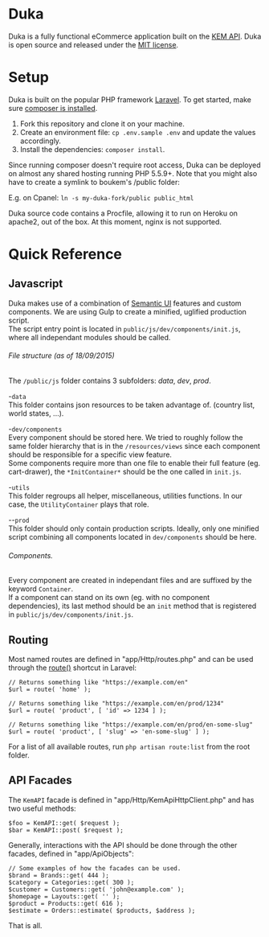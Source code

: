 # Duka

Duka is a fully functional eCommerce application built on the [KEM API](http://docs.kem.guru). Duka is open source and released under the [MIT license](http://opensource.org/licenses/MIT).

# Setup

Duka is built on the popular PHP framework [Laravel](http://laravel.com). To get started, make sure
[composer is installed](https://getcomposer.org/).

1. Fork this repository and clone it on your machine.
2. Create an environment file: `cp .env.sample .env` and update the values accordingly.
4. Install the dependencies: `composer install`.

Since running composer doesn't require root access, Duka can be deployed on almost any shared hosting running PHP 5.5.9+. Note that you might also have to create a symlink to boukem's /public folder:

E.g. on Cpanel: ```ln -s my-duka-fork/public public_html```

Duka source code contains a Procfile, allowing it to run on Heroku on apache2, out of the box. At this moment, nginx is not supported.

# Quick Reference

## Javascript

Duka makes use of a combination of [Semantic UI](http://semantic-ui.com) features and custom components. We are using Gulp to create a minified, uglified production script.  
The script entry point is located in `public/js/dev/components/init.js`, where all independant modules should be called. 



###### File structure (as of 18/09/2015)

The `/public/js` folder contains 3 subfolders: *data*, *dev*, *prod*.

-`data`  
This folder contains json resources to be taken advantage of. (country list, world states, ...).

-`dev/components`  
Every component should be stored here. We tried to roughly follow the same folder hierarchy that is in the `/resources/views` since each component should be responsible for a specific view feature.  
Some components require more than one file to enable their full feature (eg. cart-drawer), the `*InitContainer*` should be the one called in `init.js`.

-`utils`  
This folder regroups all helper, miscellaneous, utilities functions. In our case, the `UtilityContainer` plays that role. 

--`prod`  
This folder should only contain production scripts. Ideally, only one minified script combining all components located in `dev/components` should be here. 

###### Components. 
Every component are created in independant files and are suffixed by the keyword `Container`.  
If a component can stand on its own (eg. with no component dependencies), its last method should be an `init` method that is registered in `public/js/dev/components/init.js`. 


## Routing

Most named routes are defined in "app/Http/routes.php" and can be used through the [route()](http://laravel.com/docs/5.0/routing#named-routes) shortcut in Laravel:

	// Returns something like "https://example.com/en"
	$url = route( 'home' );

	// Returns something like "https://example.com/en/prod/1234"
    $url = route( 'product', [ 'id' => 1234 ] );
	
	// Returns something like "https://example.com/en/prod/en-some-slug"
    $url = route( 'product', [ 'slug' => 'en-some-slug' ] );
    
For a list of all available routes, run `php artisan route:list` from the root folder.

## API Facades

The `KemAPI` facade is defined in "app/Http/KemApiHttpClient.php" and has two useful methods:

	$foo = KemAPI::get( $request );
    $bar = KemAPI::post( $request );

Generally, interactions with the API should be done through the other facades, defined in "app/ApiObjects":

    // Some examples of how the facades can be used.
	$brand = Brands::get( 444 );
    $category = Categories::get( 300 );
    $customer = Customers::get( 'john@example.com' );
	$homepage = Layouts::get( '' );
    $product = Products::get( 616 );
    $estimate = Orders::estimate( $products, $address );

That is all.